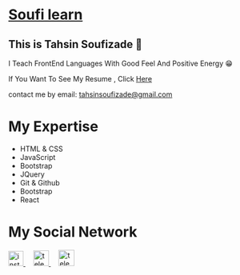 <h1>
  <a href='https://instagram.com/soufi_learn'>Soufi learn</a>
</h1>

## This is Tahsin Soufizade 💙

<p>I Teach FrontEnd Languages With Good Feel And Positive Energy 😁</p>
<P>If You Want To See My Resume , Click <a href='https://tahsin-soufizade.netlify.app'><bold>Here</bold></a></p>
<p>contact me by email:‌ <a href='mailto:tahsinsoufizade@gmail.com'>tahsinsoufizade@gmail.com</a></p>

# My Expertise
* HTML & CSS
* JavaScript
* Bootstrap
* JQuery
* Git & Github
* Bootstrap
* React

<h1>My Social Network</h1>
<a href="https://instagram.com/soufi_learn" target="blank" title='instagram'>
  <img src="https://raw.githubusercontent.com/rahuldkjain/github-profile-readme-generator/master/src/images/icons/Social/instagram.svg" alt="instagram" width="30" />
</a>
&nbsp; &nbsp;
<a href="https://t.me/soufi_learn" target="blank" title='Telegram'>
  <img src="https://upload.wikimedia.org/wikipedia/commons/thumb/8/82/Telegram_logo.svg/1024px-Telegram_logo.svg.png" alt="telegram" width="31" />
</a>
  &nbsp; &nbsp;
 <a href="https://www.aparat.com/soufi_learn" target="blank" title='Aparat'>
  <img src="https://cdn.cdnlogo.com/logos/a/8/aparat.svg" alt="telegram" width="32" />
</a>

